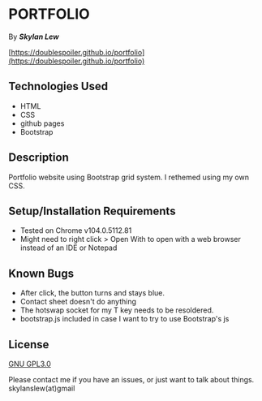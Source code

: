 # PORTFOLIO

 By _**Skylan Lew**_

[https://doublespoiler.github.io/portfolio](https://doublespoiler.github.io/portfolio)

## Technologies Used

* HTML
* CSS
* github pages
* Bootstrap

## Description

Portfolio website using Bootstrap grid system. I rethemed using my own CSS.

## Setup/Installation Requirements

* Tested on Chrome v104.0.5112.81
* Might need to right click > Open With to open with a web browser instead of an IDE or Notepad

## Known Bugs

* After click, the button turns and stays blue.
* Contact sheet doesn't do anything
* The hotswap socket for my T key needs to be resoldered.
* bootstrap.js included in case I want to try to use Bootstrap's js
  
## License

[GNU GPL3.0](https://choosealicense.com/licenses/gpl-3.0/)

Please contact me if you have an issues, or just want to talk about things. skylanslew(at)gmail

